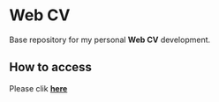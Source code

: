 # Web CV

Base repository for my personal **Web CV** development.

## How to access

Please clik [**here**](https://andremarcosperez.github.io/)


